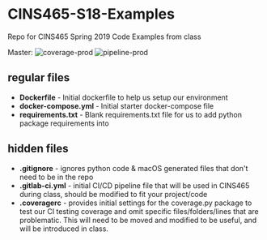 # CINS465-S18-Examples
Repo for CINS465 Spring 2019 Code Examples from class

Master: ![coverage-prod](https://gitlab.com/CSUChico/CSUC-CINS465/CINS465-S19-Examples/badges/master/coverage.svg?job=test) ![pipeline-prod](https://gitlab.com/CSUChico/CSUC-CINS465/CINS465-S19-Examples/badges/master/build.svg)


## regular files

* **Dockerfile** - Initial dockerfile to help us setup our environment
* **docker-compose.yml** - Initial starter docker-compose file
* **requirements.txt** - Blank requirements.txt file for us to add python package requirements into

## hidden files

* **.gitignore** - ignores python code & macOS generated files that don't need to be in the repo
* **.gitlab-ci.yml** - initial CI/CD pipeline file that will be used in CINS465 during class, should be modified to fit your project/code
* **.coveragerc** - provides initial settings for the coverage.py package to test our CI testing coverage and omit specific files/folders/lines that are problematic. This will need to be moved and modified to be useful, and will be introduced in class. 
